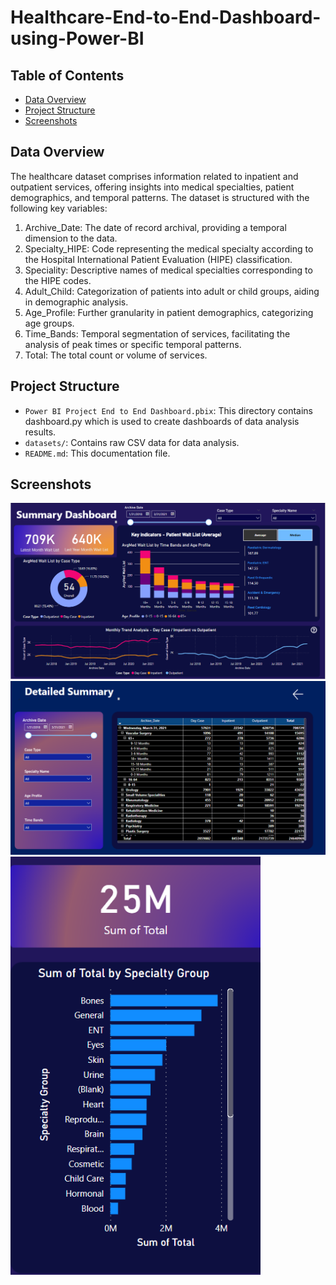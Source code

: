 # Healthcare-End-to-End-Dashboard-using-Power-BI

## Table of Contents
- [Data Overview](#overview)
- [Project Structure](#project-structure)
- [Screenshots](#Screenshots)

## Data Overview
The healthcare dataset comprises information related to inpatient and outpatient services, offering insights into medical specialties, patient demographics, and temporal patterns. The dataset is structured with the following key variables:
1. Archive_Date: The date of record archival, providing a temporal dimension to the data.
2. Specialty_HIPE: Code representing the medical specialty according to the Hospital International Patient Evaluation (HIPE) classification.
3. Speciality: Descriptive names of medical specialties corresponding to the HIPE codes.
4. Adult_Child: Categorization of patients into adult or child groups, aiding in demographic analysis.
5. Age_Profile: Further granularity in patient demographics, categorizing age groups.
6. Time_Bands: Temporal segmentation of services, facilitating the analysis of peak times or specific temporal patterns.
7. Total: The total count or volume of services.

## Project Structure
- `Power BI Project End to End Dashboard.pbix`: This directory contains dashboard.py which is used to create dashboards of data analysis results.
- `datasets/`: Contains raw CSV data for data analysis.
- `README.md`: This documentation file.

## Screenshots

<img width="937" alt="Summary Page" src="Photos/Summary Screenshot.png">

<img width="935" alt="Detailed Page" src="Photos/Detailed Screenshot.png">

<img width="400" alt="Detailed" src="Photos/Drill Down Screenshot.png">
